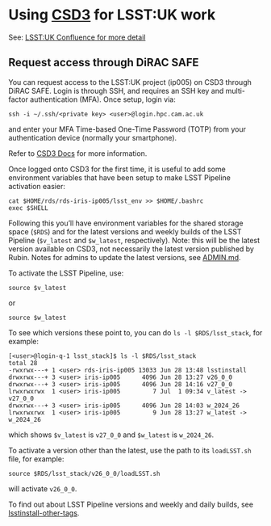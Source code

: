 # Using [CSD3](https://docs.hpc.cam.ac.uk/hpc/) for LSST:UK work

See: [LSST:UK Confluence for more detail](https://lsst-uk.atlassian.net/wiki/spaces/LUSC/pages/3253436444/LSST+Pipeline+and+obs+vista+on+STFC+SCARF+and+Cambridge+CSD3)

## Request access through DiRAC SAFE

You can request access to the LSST:UK project (ip005) on CSD3 through DiRAC SAFE. Login is through SSH, and requires an SSH key and multi-factor authentication (MFA). Once setup, login via:

```shell
ssh -i ~/.ssh/<private key> <user>@login.hpc.cam.ac.uk
```

and enter your MFA Time-based One-Time Password (TOTP) from your authentication device (normally your smartphone).

Refer to [CSD3 Docs](https://docs.hpc.cam.ac.uk/hpc/) for more information.

Once logged onto CSD3 for the first time, it is useful to add some environment variables that have been setup to make LSST Pipeline activation easier:

```shell
cat $HOME/rds/rds-iris-ip005/lsst_env >> $HOME/.bashrc
exec $SHELL
```

Following this you’ll have environment variables for the shared storage space (`$RDS`) and for the latest versions and weekly builds of the LSST Pipeline (`$v_latest` and `$w_latest`, respectively). Note: this will be the latest version available on CSD3, not necessarily the latest version published by Rubin. Notes for admins to update the latest versions, see [ADMIN.md](ADMIN.md).

To activate the LSST Pipeline, use:

```shell
source $v_latest
```

or

```shell
source $w_latest
```

To see which versions these point to, you can do `ls -l $RDS/lsst_stack`, for example:

```shell
[<user>@login-q-1 lsst_stack]$ ls -l $RDS/lsst_stack
total 28
-rwxrwx---+ 1 <user> rds-iris-ip005 13033 Jun 28 13:48 lsstinstall
drwxrwx---+ 3 <user> iris-ip005      4096 Jun 28 13:27 v26_0_0
drwxrwx---+ 3 <user> iris-ip005      4096 Jun 28 14:16 v27_0_0
lrwxrwxrwx  1 <user> iris-ip005         7 Jul  1 09:34 v_latest -> v27_0_0
drwxrwx---+ 3 <user> iris-ip005      4096 Jun 28 14:03 w_2024_26
lrwxrwxrwx  1 <user> iris-ip005         9 Jun 28 13:27 w_latest -> w_2024_26
```

which shows `$v_latest` is `v27_0_0` and `$w_latest` is `w_2024_26`.

To activate a version other than the latest, use the path to its `loadLSST.sh` file, for example:

```shell
source $RDS/lsst_stack/v26_0_0/loadLSST.sh
```

will activate `v26_0_0`.

To find out about LSST Pipeline versions and weekly and daily builds, see [lsstinstall-other-tags](https://pipelines.lsst.io/install/lsstinstall.html#lsstinstall-other-tags).
